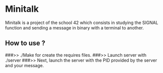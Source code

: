 # Minitalk
Minitalk is a project of the school 42 which consists in studying the SIGNAL function and sending a message in binary with a terminal to another.

## How to use ?

###>> ./Make for create the requires files.
###>> Launch server with ./server
###>> Next, launch the server with the PID provided by the server and your message.


